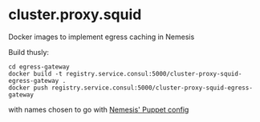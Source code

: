# cluster.proxy.squid
Docker images to implement egress caching in Nemesis

Build thusly:

```
cd egress-gateway
docker build -t registry.service.consul:5000/cluster-proxy-squid-egress-gateway . 
docker push registry.service.consul:5000/cluster-proxy-squid-egress-gateway
```

with names chosen to go with [Nemesis' Puppet config](https://github.com/epfl-sti/cluster.coreos.puppet/blob/master/manifests/gateway.pp)
